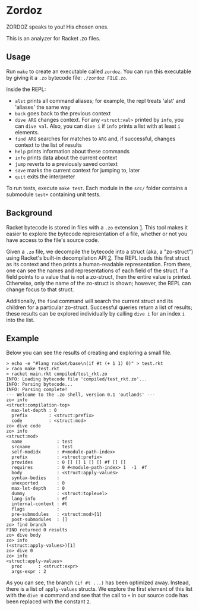 Zordoz
======

ZORDOZ speaks to you! His chosen ones.


This is an analyzer for Racket .zo files.

Usage
-----

Run `make` to create an executable called `zordoz`.
You can run this executable by giving it a `.zo` bytecode file: `./zordoz FILE.zo`.

Inside the REPL:

- `alst` prints all command aliases; for example, the repl treats 'alst' and 'aliases' the same way
- `back` goes back to the previous context
- `dive ARG` changes context. For any `<struct:val>` printed by `info`, you can `dive val`. Also, you can `dive i` if `info` prints a list with at least `i` elements.
- `find ARG` searches for matches to `ARG` and, if successful, changes context to the list of results
- `help` prints information about these commands
- `info` prints data about the current context
- `jump` reverts to a previously saved context
- `save` marks the current context for jumping to, later
- `quit` exits the interpreter

To run tests, execute `make test`.
Each module in the `src/` folder contains a submodule `test+` containing unit tests.

Background
----------

Racket bytecode is stored in files with a `.zo` extension [1](http://docs.racket-lang.org/raco/make.html).
This tool makes it easier to explore the bytecode representation of a file, whether or not you have access to the file's source code.

Given a `.zo` file, we decompile the bytecode into a struct (aka, a "zo-struct") using Racket's built-in decompilation API [2](http://docs.racket-lang.org/raco/decompile.html).
The REPL loads this first struct as its context and then prints a human-readable representation.
From there, one can see the names and representations of each field of the struct.
If a field points to a value that is not a zo-struct, then the entire value is printed.
Otherwise, only the name of the zo-struct is shown; however, the REPL can change focus to that struct.

Additionally, the `find` command will search the current struct and its children for a particular zo-struct.
Successful queries return a list of results; these results can be explored individually by calling `dive i` for an index `i` into the list.

Example
-------

Below you can see the results of creating and exploring a small file.

```
> echo -e "#lang racket/base\n(if #t (+ 1 1) 0)" > test.rkt
> raco make test.rkt
> racket main.rkt compiled/test_rkt.zo 
INFO: Loading bytecode file 'compiled/test_rkt.zo'...
INFO: Parsing bytecode...
INFO: Parsing complete!
--- Welcome to the .zo shell, version 0.1 'outlands' ---
zo> info
<struct:compilation-top>
  max-let-depth : 0
  prefix        : <struct:prefix>
  code          : <struct:mod>
zo> dive code
zo> info
<struct:mod>
  name             : test
  srcname          : test
  self-modidx      : #<module-path-index>
  prefix           : <struct:prefix>
  provides         : 0 [] [] 1 [] [] #f [] []
  requires         : 0 #<module-path-index> 1  -1  #f 
  body             : <struct:apply-values>
  syntax-bodies    : 
  unexported       : 0  
  max-let-depth    : 0
  dummy            : <struct:toplevel>
  lang-info        : #f
  internal-context : #t
  flags            : 
  pre-submodules   : <struct:mod>[1]
  post-submodules  : []
zo> find branch
FIND returned 0 results
zo> dive body
zo> info
(<struct:apply-values>)[1]
zo> dive 0
zo> info
<struct:apply-values>
  proc      : <struct:expr>
  args-expr : 2
```

As you can see, the branch `(if #t ...)` has been optimized away.
Instead, there is a list of `apply-values` structs.
We explore the first element of this list with the `dive 0` command and see that the call to `+` in our source code has been replaced with the constant `2`.
